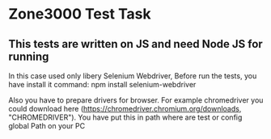 # Zone3000 Test Task

## This tests are written on JS and need Node JS for running

In this case used only libery Selenium Webdriver, Before run the tests, you have install it command: npm install selenium-webdriver

Also you have to prepare drivers for browser. For example chromedriver you could download here (https://chromedriver.chromium.org/downloads, "CHROMEDRIVER"). You have put this in path where are test or config global Path on your PC